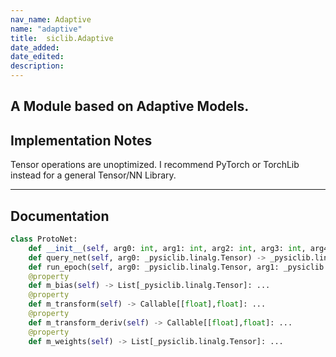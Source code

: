 ```yaml
---
nav_name: Adaptive
name: "adaptive"
title:  siclib.Adaptive
date_added:
date_edited:
description:
---
```


## A Module based on Adaptive Models.

## Implementation Notes

Tensor operations are unoptimized. I recommend PyTorch or TorchLib instead for a
general Tensor/NN Library.


---

## Documentation

```python
class ProtoNet:
    def __init__(self, arg0: int, arg1: int, arg2: int, arg3: int, arg4: float) -> None: ...
    def query_net(self, arg0: _pysiclib.linalg.Tensor) -> _pysiclib.linalg.Tensor: ...
    def run_epoch(self, arg0: _pysiclib.linalg.Tensor, arg1: _pysiclib.linalg.Tensor) -> None: ...
    @property
    def m_bias(self) -> List[_pysiclib.linalg.Tensor]: ...
    @property
    def m_transform(self) -> Callable[[float],float]: ...
    @property
    def m_transform_deriv(self) -> Callable[[float],float]: ...
    @property
    def m_weights(self) -> List[_pysiclib.linalg.Tensor]: ...

```
